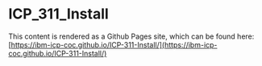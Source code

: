 # ICP_311_Install

This content is rendered as a Github Pages site, which can be found here:  [https://ibm-icp-coc.github.io/ICP-311-Install/](https://ibm-icp-coc.github.io/ICP-311-Install/)